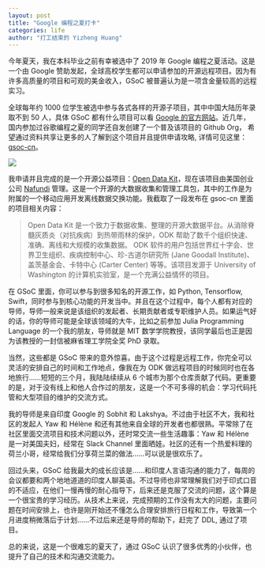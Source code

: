 ```yaml
---
layout: post
title: "Google 编程之夏打卡"
categories: life
author: "打工结束的 Yizheng Huang"
---
```


今年夏天，我在本科毕业之前有幸被选中了 2019 年 Google 编程之夏活动。这是一个由 Google 赞助发起，全球高校学生都可以申请参加的开源远程项目。因为有许多高质量的项目和可观的美金收入，GSoC 被普遍认为是一项含金量较高的远程实习。

全球每年约 1000 位学生被选中参与各式各样的开源子项目，其中中国大陆历年录取不到 50 人，具体 GSoC 都有什么项目可以看 [Google 的官方网站](https://summerofcode.withgoogle.com/)。近几年，国内参加过谷歌编程之夏的同学还自发创建了一个普及该项目的 Github Org， 希望通过资料共享让更多的人了解到这个项目并且提供申请攻略, 详情可见这里：[gsoc-cn](https://github.com/gsoc-cn/gsoc-cn)。

![](https://i.loli.net/2019/09/07/Ht2NxiXldInDbAR.png)

我申请并且完成的是一个开源公益项目：[Open Data Kit](https://opendatakit.org/)，现在该项目由美国创业公司 [Nafundi](https://nafundi.com/) 管理。这是一个开源的大数据收集和管理工具包，其中的工作是为附属的一个移动应用开发离线数据交换功能。我截取了一段发布在 gsoc-cn 里面的项目相关内容：

> Open Data Kit 是一个致力于数据收集、整理的开源大数据平台。从消除脊髓灰质炎（对抗疾病）到热带雨林的保护，ODK 帮助了数千个组织快速、准确、离线和大规模的收集数据。 ODK 软件的用户包括世界红十字会、世界卫生组织、疾病控制中心、珍-古道尔研究所 (Jane Goodall Institute)、盖茨基金会、卡特中心 (Carter Center) 等等。该项目发源于 University of Washington 的计算机实验室，是一个充满公益情怀的项目。

在 GSoC 里面，你可以参与到很多知名的开源工作，如 Python, Tensorflow, Swift，同时参与到核心功能的开发当中。并且在这个过程中，每个人都有对应的导师，导师一般来说是该组织的发起者、长期贡献者或专职维护人员。如果运气好的话，你的导师可能是全球该领域的大牛，比如之前参加 Julia Programming Language 的一个我的朋友，导师就是 MIT 数学学院教授，该同学最后也正是因为该教授的一封信被麻省理工学院全奖 PhD 录取。

当然，这些都是 GSoC 带来的意外惊喜。由于这个过程是远程工作，你完全可以灵活的安排自己的时间和工作地点，像我在为 ODK 做远程项目的时候同时也在各地旅行……短短的三个月，我陆陆续续从 6 个城市为那个仓库贡献了代码。更重要的是，对于没有线上和他人合作过的朋友，这是一个不可多得的机会：学习代码托管和大型项目的维护的交流方式。

我的导师是来自印度 Google 的 Sobhit 和 Lakshya。不过由于社区不大，我和社区的发起人 Yaw 和 Hélène 和还有其他来自全球的开发者也都很熟。平常除了在社区里面交流项目和技术问题以外，还时常交流一些生活趣事：Yaw 和 Hélène 是一对美国夫妇，经常在 Slack Channel 里面晒娃。社区的还有一个热爱料理的荷兰小哥，经常给我们分享荷兰菜的做法……可以说是很欢乐了。

回过头来，GSoC 给我最大的成长应该是……和印度人言语沟通的能力了，每周的会议都要和两个地地道道的印度人聊英语。不过导师也非常理解我们对于印式口音的不适应，在他们一慢再慢的耐心指导下，后来还是克服了交流的问题，这个算是一个很宝贵的学习经历。从技术上来说，完成预期的工作没有太大的问题，主要问题在时间安排上，也许是刚开始还不懂怎么合理安排旅行日程和工作，导致第一个月进度稍微落后于计划……不过后来还是导师的帮助下，赶完了 DDL, 通过了项目。

总的来说，这是一个很难忘的夏天了，通过 GSoC 认识了很多优秀的小伙伴，也提升了自己的技术和沟通交流能力。






